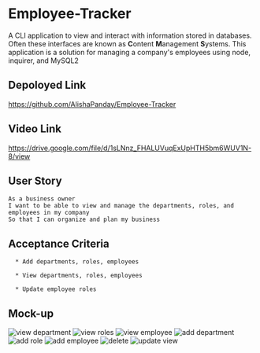 # Employee-Tracker

A CLI application to view and interact with information stored in databases. Often these interfaces are known as **C**ontent **M**anagement **S**ystems. This application is  a solution for managing a company's employees using node, inquirer, and MySQL2

## Depoloyed Link
https://github.com/AlishaPanday/Employee-Tracker <br  />


##  Video Link
https://drive.google.com/file/d/1sLNnz_FHALUVuqExUpHTH5bm6WUV1N-8/view <br  />


## User Story 
```
As a business owner
I want to be able to view and manage the departments, roles, and employees in my company
So that I can organize and plan my business

```
## Acceptance Criteria 
```
  * Add departments, roles, employees

  * View departments, roles, employees

  * Update employee roles

```
## Mock-up
![view department](https://user-images.githubusercontent.com/72904217/108460451-ad788000-72b3-11eb-8a40-02058dc9b08e.PNG)
![view roles](https://user-images.githubusercontent.com/72904217/108460454-afdada00-72b3-11eb-83a3-a1d4dd52baad.PNG)
![view employee](https://user-images.githubusercontent.com/72904217/108460459-b1a49d80-72b3-11eb-8252-67edcd1ecc9c.PNG)
![add department](https://user-images.githubusercontent.com/72904217/108460464-b49f8e00-72b3-11eb-97f1-a9002c859c52.PNG)
![add role](https://user-images.githubusercontent.com/72904217/108460468-b5d0bb00-72b3-11eb-8274-961675185b6f.PNG)
![add employee](https://user-images.githubusercontent.com/72904217/108460473-b8331500-72b3-11eb-85fb-abc7520fcfaa.PNG)
![delete](https://user-images.githubusercontent.com/72904217/108460494-c123e680-72b3-11eb-8237-4d1af96eaac4.PNG)
![update   view](https://user-images.githubusercontent.com/72904217/108460506-c5500400-72b3-11eb-8fc1-27706ce5d5a0.PNG)


